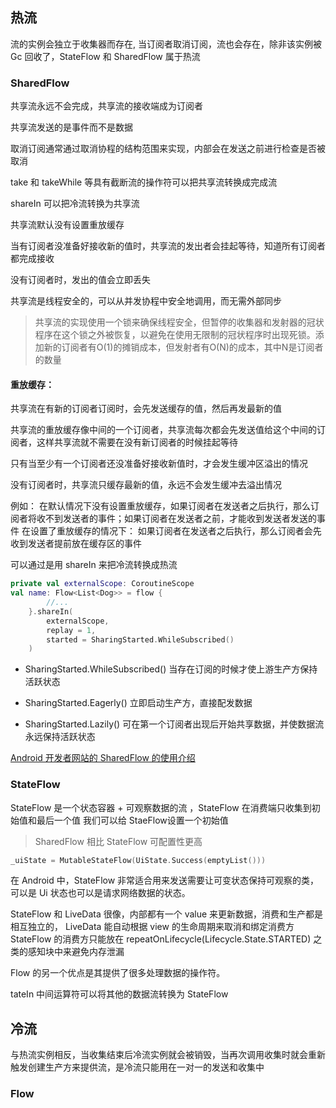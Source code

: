 ## 热流

流的实例会独立于收集器而存在, 当订阅者取消订阅，流也会存在，除非该实例被 Gc 回收了，StateFlow 和 SharedFlow 属于热流

### SharedFlow

共享流永远不会完成，共享流的接收端成为订阅者

共享流发送的是事件而不是数据

取消订阅通常通过取消协程的结构范围来实现，内部会在发送之前进行检查是否被取消

take 和 takeWhile 等具有截断流的操作符可以把共享流转换成完成流

shareIn 可以把冷流转换为共享流

共享流默认没有设置重放缓存

当有订阅者没准备好接收新的值时，共享流的发出者会挂起等待，知道所有订阅者都完成接收

没有订阅者时，发出的值会立即丢失

共享流是线程安全的，可以从并发协程中安全地调用，而无需外部同步

> 共享流的实现使用一个锁来确保线程安全，但暂停的收集器和发射器的冠状程序在这个锁之外被恢复，以避免在使用无限制的冠状程序时出现死锁。添加新的订阅者有O(1)的摊销成本，但发射者有O(N)的成本，其中N是订阅者的数量

#### 重放缓存：

共享流在有新的订阅者订阅时，会先发送缓存的值，然后再发最新的值

共享流的重放缓存像中间的一个订阅者，共享流每次都会先发送值给这个中间的订阅者，这样共享流就不需要在没有新订阅者的时候挂起等待

只有当至少有一个订阅者还没准备好接收新值时，才会发生缓冲区溢出的情况

没有订阅者时，共享流只缓存最新的值，永远不会发生缓冲去溢出情况

例如：
在默认情况下没有设置重放缓存，如果订阅者在发送者之后执行，那么订阅者将收不到发送者的事件；如果订阅者在发送者之前，才能收到发送者发送的事件
在设置了重放缓存的情况下：   如果订阅者在发送者之后执行，那么订阅者会先收到发送者提前放在缓存区的事件

可以通过是用 shareIn 来把冷流转换成热流

```kotlin
private val externalScope: CoroutineScope
val name: Flow<List<Dog>> = flow {
        //...
    }.shareIn(
        externalScope,
        replay = 1,
        started = SharingStarted.WhileSubscribed()
    )
```

- SharingStarted.WhileSubscribed()
  当存在订阅的时候才使上游生产方保持活跃状态

- SharingStarted.Eagerly()
  立即启动生产方，直接配发数据

- SharingStarted.Lazily()
  可在第一个订阅者出现后开始共享数据，并使数据流永远保持活跃状态

[Android 开发者网站的 SharedFlow 的使用介绍]("https://developer.android.com/kotlin/flow/stateflow-and-sharedflow")

### StateFlow

StateFlow 是一个状态容器 + 可观察数据的流 ，StateFlow 在消费端只收集到初始值和最后一个值
我们可以给 StaeFlow设置一个初始值

> SharedFlow 相比 StateFlow 可配置性更高

```kotlin
_uiState = MutableStateFlow(UiState.Success(emptyList()))
```

在 Android 中，StateFlow 非常适合用来发送需要让可变状态保持可观察的类，可以是 Ui 状态也可以是请求网络数据的状态。

StateFlow 和 LiveData 很像，内部都有一个 value 来更新数据，消费和生产都是相互独立的，
LiveData 能自动根据 view 的生命周期来取消和绑定消费方
StateFlow 的消费方只能放在 repeatOnLifecycle(Lifecycle.State.STARTED) 之类的感知块中来避免内存泄漏

Flow 的另一个优点是其提供了很多处理数据的操作符。

tateIn 中间运算符可以将其他的数据流转换为 StateFlow

## 冷流

与热流实例相反，当收集结束后冷流实例就会被销毁，当再次调用收集时就会重新触发创建生产方来提供流，是冷流只能用在一对一的发送和收集中

### Flow
